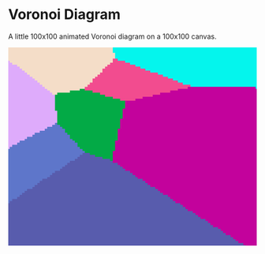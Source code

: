 # Voronoi Diagram

A little 100x100 animated Voronoi diagram on a 100x100 canvas.

![Image](image.png)